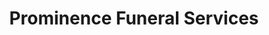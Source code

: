 ---
title: "Prominence Funeral Services"
url: /thomasville/prominence-funeral-services/
shop: Bestattungen
---